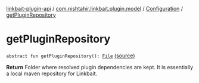 [linkbait-plugin-api](../../index.md) / [com.nishtahir.linkbait.plugin.model](../index.md) / [Configuration](index.md) / [getPluginRepository](.)

# getPluginRepository

`abstract fun getPluginRepository(): `[`File`](http://docs.oracle.com/javase/6/docs/api/java/io/File.html) [(source)](https://gitlab.com/nishtahir/linkbait/tree/master/linkbait-plugin-api/src/main/kotlin//com/nishtahir/linkbait/plugin/model/Configuration.kt#L30)

**Return**
Folder where resolved plugin dependencies are kept. It
is essentially a local maven repository for Linkbait.

